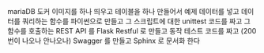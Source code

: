 mariaDB 도커 이미지를 하나 띄우고
테이블을 하나 만들어서 예제 데이터를 넣고
데이터를 쿼리하는 함수를 파이썬으로 만들고
그 스크립트에 대한 unittest 코드를 짜고
그 함수를 호출하는 REST API 를 Flask Restful 로 만들고
동작 테스트 코드를 짜고 (200번이 나오나 안나오나)
Swagger 를 만들고
Sphinx 로 문서화 한다
